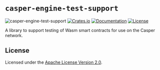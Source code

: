 # `casper-engine-test-support`

![casper-engine-test-support](https://github.com/casper-ecosystem/casper-engine-test-support/actions/workflows/ci-casper-engine-test-support.yml/badge.svg?branch=main)
[![Crates.io](https://img.shields.io/crates/v/casper-engine-test-support)](https://crates.io/crates/casper-engine-test-support)
[![Documentation](https://docs.rs/casper-engine-test-support/badge.svg)](https://docs.rs/casper-engine-test-support)
[![License](https://img.shields.io/badge/license-Apache-blue)](https://github.com/casper-ecosystem/casper-engine-test-support/blob/main/LICENSE)

A library to support testing of Wasm smart contracts for use on the Casper network.

## License

Licensed under the [Apache License Version 2.0](LICENSE).
